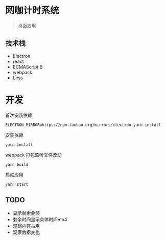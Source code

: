 # 网咖计时系统

> 桌面应用

## 技术栈

* Electron
* react
* ECMAScript 6
* webpack
* Less

# 开发

首次安装依赖
```
ELECTRON_MIRROR=https://npm.taobao.org/mirrors/electron yarn install
```

安装依赖
```
yarn install
```

webpack 打包监听文件改动
```
yarn build
```

启动应用
```
yarn start
```

## TODO

- 显示剩余金额
- 剩余时间显示具体时间mo4
- 观察内存占用
- 观察数据变化
